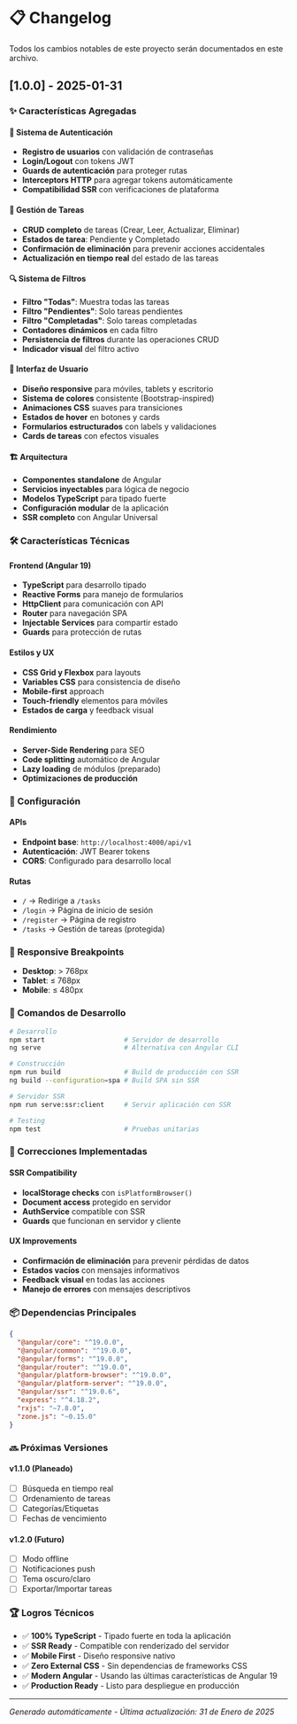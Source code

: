 # 📋 Changelog

Todos los cambios notables de este proyecto serán documentados en este archivo.

## [1.0.0] - 2025-01-31

### ✨ Características Agregadas

#### 🔐 Sistema de Autenticación
- **Registro de usuarios** con validación de contraseñas
- **Login/Logout** con tokens JWT
- **Guards de autenticación** para proteger rutas
- **Interceptors HTTP** para agregar tokens automáticamente
- **Compatibilidad SSR** con verificaciones de plataforma

#### 📝 Gestión de Tareas
- **CRUD completo** de tareas (Crear, Leer, Actualizar, Eliminar)
- **Estados de tarea**: Pendiente y Completado
- **Confirmación de eliminación** para prevenir acciones accidentales
- **Actualización en tiempo real** del estado de las tareas

#### 🔍 Sistema de Filtros
- **Filtro "Todas"**: Muestra todas las tareas
- **Filtro "Pendientes"**: Solo tareas pendientes
- **Filtro "Completadas"**: Solo tareas completadas
- **Contadores dinámicos** en cada filtro
- **Persistencia de filtros** durante las operaciones CRUD
- **Indicador visual** del filtro activo

#### 🎨 Interfaz de Usuario
- **Diseño responsive** para móviles, tablets y escritorio
- **Sistema de colores** consistente (Bootstrap-inspired)
- **Animaciones CSS** suaves para transiciones
- **Estados de hover** en botones y cards
- **Formularios estructurados** con labels y validaciones
- **Cards de tareas** con efectos visuales

#### 🏗️ Arquitectura
- **Componentes standalone** de Angular
- **Servicios inyectables** para lógica de negocio
- **Modelos TypeScript** para tipado fuerte
- **Configuración modular** de la aplicación
- **SSR completo** con Angular Universal

### 🛠️ Características Técnicas

#### Frontend (Angular 19)
- **TypeScript** para desarrollo tipado
- **Reactive Forms** para manejo de formularios
- **HttpClient** para comunicación con API
- **Router** para navegación SPA
- **Injectable Services** para compartir estado
- **Guards** para protección de rutas

#### Estilos y UX
- **CSS Grid y Flexbox** para layouts
- **Variables CSS** para consistencia de diseño
- **Mobile-first** approach
- **Touch-friendly** elementos para móviles
- **Estados de carga** y feedback visual

#### Rendimiento
- **Server-Side Rendering** para SEO
- **Code splitting** automático de Angular
- **Lazy loading** de módulos (preparado)
- **Optimizaciones de producción**

### 🔧 Configuración

#### APIs
- **Endpoint base**: `http://localhost:4000/api/v1`
- **Autenticación**: JWT Bearer tokens
- **CORS**: Configurado para desarrollo local

#### Rutas
- `/` → Redirige a `/tasks`
- `/login` → Página de inicio de sesión
- `/register` → Página de registro
- `/tasks` → Gestión de tareas (protegida)

### 📱 Responsive Breakpoints
- **Desktop**: > 768px
- **Tablet**: ≤ 768px
- **Mobile**: ≤ 480px

### 🚀 Comandos de Desarrollo

```bash
# Desarrollo
npm start                    # Servidor de desarrollo
ng serve                     # Alternativa con Angular CLI

# Construcción
npm run build                # Build de producción con SSR
ng build --configuration=spa # Build SPA sin SSR

# Servidor SSR
npm run serve:ssr:client     # Servir aplicación con SSR

# Testing
npm test                     # Pruebas unitarias
```

### 🐛 Correcciones Implementadas

#### SSR Compatibility
- **localStorage checks** con `isPlatformBrowser()`
- **Document access** protegido en servidor
- **AuthService** compatible con SSR
- **Guards** que funcionan en servidor y cliente

#### UX Improvements
- **Confirmación de eliminación** para prevenir pérdidas de datos
- **Estados vacíos** con mensajes informativos
- **Feedback visual** en todas las acciones
- **Manejo de errores** con mensajes descriptivos

### 📦 Dependencias Principales

```json
{
  "@angular/core": "^19.0.0",
  "@angular/common": "^19.0.0", 
  "@angular/forms": "^19.0.0",
  "@angular/router": "^19.0.0",
  "@angular/platform-browser": "^19.0.0",
  "@angular/platform-server": "^19.0.0",
  "@angular/ssr": "^19.0.6",
  "express": "^4.18.2",
  "rxjs": "~7.8.0",
  "zone.js": "~0.15.0"
}
```

### 🔜 Próximas Versiones

#### v1.1.0 (Planeado)
- [ ] Búsqueda en tiempo real
- [ ] Ordenamiento de tareas
- [ ] Categorías/Etiquetas
- [ ] Fechas de vencimiento

#### v1.2.0 (Futuro)
- [ ] Modo offline
- [ ] Notificaciones push
- [ ] Tema oscuro/claro
- [ ] Exportar/Importar tareas

### 🏆 Logros Técnicos

- ✅ **100% TypeScript** - Tipado fuerte en toda la aplicación
- ✅ **SSR Ready** - Compatible con renderizado del servidor
- ✅ **Mobile First** - Diseño responsive nativo
- ✅ **Zero External CSS** - Sin dependencias de frameworks CSS
- ✅ **Modern Angular** - Usando las últimas características de Angular 19
- ✅ **Production Ready** - Listo para despliegue en producción

---

*Generado automáticamente - Última actualización: 31 de Enero de 2025*
